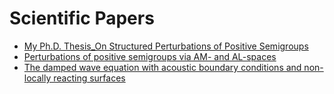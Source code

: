 # Scientific Papers

- [My Ph.D. Thesis_On Structured Perturbations of Positive Semigroups](https://ricerca.univaq.it/handle/11697/260600)
- [Perturbations of positive semigroups via AM- and AL-spaces](https://link.springer.com/article/10.1007/s00028-024-01049-3)
- [The damped wave equation with acoustic boundary conditions and non-locally reacting surfaces](https://link.springer.com/article/10.1007/s00233-022-10319-w)
